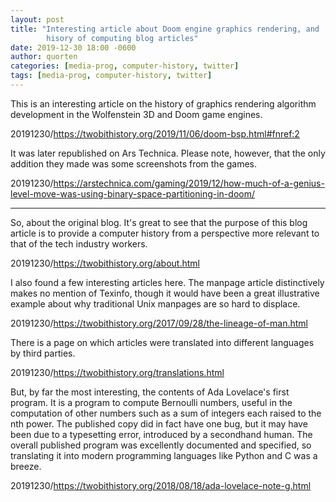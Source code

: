 ```yaml
---
layout: post
title: "Interesting article about Doom engine graphics rendering, and
        hisory of computing blog articles"
date: 2019-12-30 18:00 -0600
author: quorten
categories: [media-prog, computer-history, twitter]
tags: [media-prog, computer-history, twitter]
---
```


This is an interesting article on the history of graphics rendering
algorithm development in the Wolfenstein 3D and Doom game engines.

20191230/https://twobithistory.org/2019/11/06/doom-bsp.html#fnref:2

It was later republished on Ars Technica.  Please note, however, that
the only addition they made was some screenshots from the games.

20191230/https://arstechnica.com/gaming/2019/12/how-much-of-a-genius-level-move-was-using-binary-space-partitioning-in-doom/

----------

So, about the original blog.  It's great to see that the purpose of
this blog article is to provide a computer history from a perspective
more relevant to that of the tech industry workers.

20191230/https://twobithistory.org/about.html

I also found a few interesting articles here.  The manpage article
distinctively makes no mention of Texinfo, though it would have been a
great illustrative example about why traditional Unix manpages are so
hard to displace.

20191230/https://twobithistory.org/2017/09/28/the-lineage-of-man.html

<!-- more -->

There is a page on which articles were translated into different
languages by third parties.

20191230/https://twobithistory.org/translations.html

But, by far the most interesting, the contents of Ada Lovelace's first
program.  It is a program to compute Bernoulli numbers, useful in the
computation of other numbers such as a sum of integers each raised to
the nth power.  The published copy did in fact have one bug, but it
may have been due to a typesetting error, introduced by a secondhand
human.  The overall published program was excellently documented and
specified, so translating it into modern programming languages like
Python and C was a breeze.

20191230/https://twobithistory.org/2018/08/18/ada-lovelace-note-g.html
